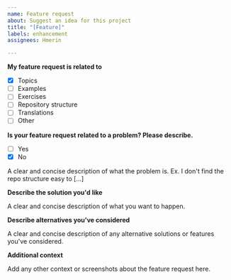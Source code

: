 ```yaml
---
name: Feature request
about: Suggest an idea for this project
title: "[Feature]"
labels: enhancement
assignees: Hmerin

---
```


**My feature request is related to**

- [x] Topics
- [ ] Examples
- [ ] Exercises
- [ ] Repository structure
- [ ] Translations
- [ ] Other

**Is your feature request related to a problem? Please describe.**

- [ ] Yes
- [x] No

A clear and concise description of what the problem is. Ex. I don't find the repo structure easy to [...]

**Describe the solution you'd like**

A clear and concise description of what you want to happen.

**Describe alternatives you've considered**

A clear and concise description of any alternative solutions or features you've considered.

**Additional context**

Add any other context or screenshots about the feature request here.
